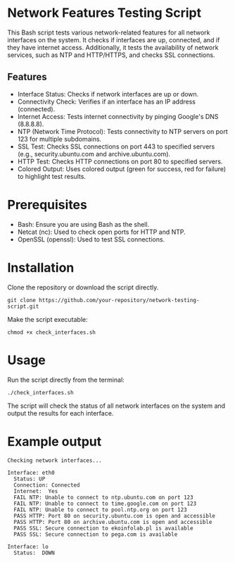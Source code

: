 # Network Features Testing Script

This Bash script tests various network-related features for all network interfaces on the system. It checks if interfaces are up, connected, and if they have internet access. Additionally, it tests the availability of network services, such as NTP and HTTP/HTTPS, and checks SSL connections.

## Features

   * Interface Status: Checks if network interfaces are up or down.
   * Connectivity Check: Verifies if an interface has an IP address (connected).
   * Internet Access: Tests internet connectivity by pinging Google's DNS (8.8.8.8).
   * NTP (Network Time Protocol): Tests connectivity to NTP servers on port 123 for multiple subdomains.
   * SSL Test: Checks SSL connections on port 443 to specified servers (e.g., security.ubuntu.com and archive.ubuntu.com).
   * HTTP Test: Checks HTTP connections on port 80 to specified servers.
   * Colored Output: Uses colored output (green for success, red for failure) to highlight test results.

# Prerequisites

  * Bash: Ensure you are using Bash as the shell.
  * Netcat (nc): Used to check open ports for HTTP and NTP.
  * OpenSSL (openssl): Used to test SSL connections.

# Installation

  Clone the repository or download the script directly.
  
    git clone https://github.com/your-repository/network-testing-script.git

  Make the script executable:

    chmod +x check_interfaces.sh

# Usage

  Run the script directly from the terminal:

    ./check_interfaces.sh

  The script will check the status of all network interfaces on the system and output the results for each interface.

# Example output

    Checking network interfaces...

    Interface: eth0
      Status: UP
      Connection: Connected
      Internet:  Yes
      FAIL NTP: Unable to connect to ntp.ubuntu.com on port 123
      FAIL NTP: Unable to connect to time.google.com on port 123
      FAIL NTP: Unable to connect to pool.ntp.org on port 123
      PASS HTTP: Port 80 on security.ubuntu.com is open and accessible
      PASS HTTP: Port 80 on archive.ubuntu.com is open and accessible
      PASS SSL: Secure connection to ekoinfolab.pl is available
      PASS SSL: Secure connection to pega.com is available
    
    Interface: lo
      Status:  DOWN
